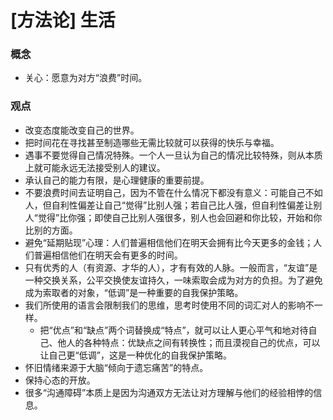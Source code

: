 # [方法论] 生活

### 概念
- 关心：愿意为对方“浪费”时间。

### 观点

- 改变态度能改变自己的世界。
- 把时间花在寻找甚至制造哪些无需比较就可以获得的快乐与幸福。
- 遇事不要觉得自己情况特殊。一个人一旦认为自己的情况比较特殊，则从本质上就可能永远无法接受别人的建议。
- 承认自己的能力有限，是心理健康的重要前提。
- 不要浪费时间去证明自己，因为不管在什么情况下都没有意义：可能自己不如人，但自利性偏差让自己“觉得”比别人强；若自己比人强，但自利性偏差让别人“觉得”比你强；即使自己比别人强很多，别人也会回避和你比较，开始和你比别的方面。
- 避免“延期贴现”心理：人们普遍相信他们在明天会拥有比今天更多的金钱；人们普遍相信他们在明天会有更多的时间。
- 只有优秀的人（有资源、才华的人），才有有效的人脉。一般而言，“友谊”是一种交换关系，公平交换使友谊持久，一味索取会成为对方的负担。为了避免成为索取者的对象，“低调”是一种重要的自我保护策略。
- 我们所使用的语言会限制我们的思维，思考时使用不同的词汇对人的影响不一样。
    - 把“优点”和“缺点”两个词替换成“特点”，就可以让人更心平气和地对待自己、他人的各种特点：优缺点之间有转换性；而且漠视自己的优点，可以让自己更“低调”，这是一种优化的自我保护策略。
- 怀旧情绪来源于大脑“倾向于遗忘痛苦”的特点。
- 保持心态的开放。
- 很多“沟通障碍”本质上是因为沟通双方无法让对方理解与他们的经验相悖的信息。